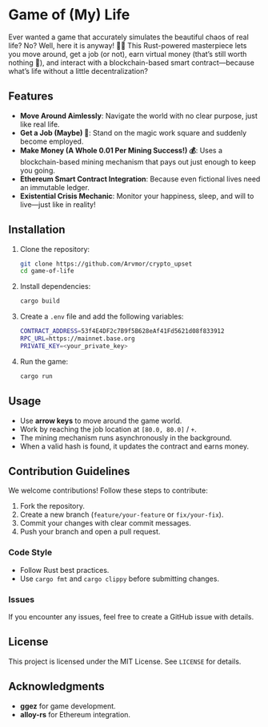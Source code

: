 # Game of (My) Life

Ever wanted a game that accurately simulates the beautiful chaos of real life? No? Well, here it is anyway! 🤷‍♂️ This Rust-powered masterpiece lets you move around, get a job (or not), earn virtual money (that’s still worth nothing 💸), and interact with a blockchain-based smart contract—because what’s life without a little decentralization?

## Features
- **Move Around Aimlessly**: Navigate the world with no clear purpose, just like real life.
- **Get a Job (Maybe) 💼**: Stand on the magic work square and suddenly become employed.
- **Make Money (A Whole 0.01 Per Mining Success!) 💰**: Uses a blockchain-based mining mechanism that pays out just enough to keep you going.
- **Ethereum Smart Contract Integration**: Because even fictional lives need an immutable ledger.
- **Existential Crisis Mechanic**: Monitor your happiness, sleep, and will to live—just like in reality!

## Installation
1. Clone the repository:
   ```sh
   git clone https://github.com/Arvmor/crypto_upset
   cd game-of-life
   ```
2. Install dependencies:
   ```sh
   cargo build
   ```
3. Create a `.env` file and add the following variables:
   ```sh
   CONTRACT_ADDRESS=53f4E4DF2c7B9f5B628eAf41Fd5621d08f833912
   RPC_URL=https://mainnet.base.org
   PRIVATE_KEY=<your_private_key>
   ```
4. Run the game:
   ```sh
   cargo run
   ```

## Usage
- Use **arrow keys** to move around the game world.
- Work by reaching the job location at `[80.0, 80.0]` / `+`.
- The mining mechanism runs asynchronously in the background.
- When a valid hash is found, it updates the contract and earns money.

## Contribution Guidelines
We welcome contributions! Follow these steps to contribute:
1. Fork the repository.
2. Create a new branch (`feature/your-feature` or `fix/your-fix`).
3. Commit your changes with clear commit messages.
4. Push your branch and open a pull request.

### Code Style
- Follow Rust best practices.
- Use `cargo fmt` and `cargo clippy` before submitting changes.

### Issues
If you encounter any issues, feel free to create a GitHub issue with details.

## License
This project is licensed under the MIT License. See `LICENSE` for details.

## Acknowledgments
- **ggez** for game development.
- **alloy-rs** for Ethereum integration.
